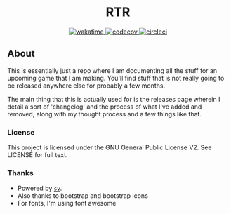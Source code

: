 <div align="center">
  <h1>RTR</h1>
  <a href="https://wakatime.com/badge/user/096fb73c-2b1b-48e7-975e-89bfd40f424d/project/9782c29b-2264-46b7-9049-ed1a93fe93f9">
    <img src="https://wakatime.com/badge/user/096fb73c-2b1b-48e7-975e-89bfd40f424d/project/9782c29b-2264-46b7-9049-ed1a93fe93f9.svg" alt="wakatime">
  </a>
  <a href="https://codecov.io/gh/JoshAU-04/RTR">
    <img src="https://codecov.io/gh/JoshAU-04/RTR/graph/badge.svg?token=KR0C64G1TB" alt="codecov" />
  </a>
  <a href="https://dl.circleci.com/status-badge/redirect/circleci/8ZUyuYJtwA1qACSKnnTsDn/QLRJs3A9GFTongpu6vaBLZ/tree/main">
    <img src="https://dl.circleci.com/status-badge/img/circleci/8ZUyuYJtwA1qACSKnnTsDn/QLRJs3A9GFTongpu6vaBLZ/tree/main.svg?style=svg" alt="circleci" />
  </a>
</div>


## About

This is essentially just a repo where I am documenting all the stuff for an
upcoming game that I am making. You'll find stuff that is not really going to
be released anywhere else for probably a few months.

The main thing that this is actually used for is the releases page wherein I
detail a sort of 'changelog' and the process of what I've added and removed,
along with my thought process and a few things like that.

### License

This project is licensed under the GNU General Public License V2. See LICENSE
for full text.

### Thanks

 * Powered by [`sv`](https://github.com/sveltejs/cli).
 * Also thanks to bootstrap and bootstrap icons
 * For fonts, I'm using font awesome
